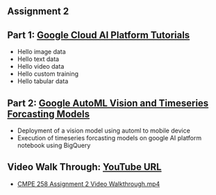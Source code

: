 Assignment 2
-

Part 1: [Google Cloud AI Platform Tutorials](https://github.com/raghavadevarajeurs/DeepLearning/tree/main/Assignment2/Assignment2%20Part1)
  -
 - Hello image data
 - Hello text data
 - Hello video data
 - Hello custom training
 - Hello tabular data
 
Part 2: [Google AutoML Vision and Timeseries Forcasting Models](https://github.com/raghavadevarajeurs/DeepLearning/tree/main/Assignment2/Assignment2%20Part2)
 - 
 - Deployment of a vision model using automl to mobile device
 - Execution of timeseries forcasting models on google AI platform notebook using BigQuery

Video Walk Through: [YouTube URL](https://youtu.be/RHoqAwMVkyI)
-
- [CMPE 258 Assignment 2 Video Walkthrough.mp4](https://github.com/raghavadevarajeurs/DeepLearning/blob/main/Assignment2/CMPE%20258%20Assignment%202%20Video%20Walkthrough.mp4)

